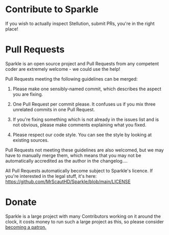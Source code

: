 Contribute to Sparkle
===================

If you wish to actually inspect Stellution, submit PRs, you're in the right place!

Pull Requests
=============

Sparkle is an open source project and Pull Requests from any competent coder are extremely welcome - we could use the help!

Pull Requests meeting the following guidelines can be merged:

1. Please make one sensibly-named commit, which describes the aspect you are fixing.

2. One Pull Request per commit please. It confuses us if you mix three unrelated commits in one Pull Request.

3. If you're fixing something which is not already in the issues list and is not obvious, please make comments explaining what you fixed.

4. Please respect our code style. You can see the style by looking at existing sources.

Pull Requests not meeting these guidelines are also welcomed, but we may have to manually merge them, which means that you may not be automatically accredited as the author in the changelog....

All Pull Requests automatically become subject to Sparkle's licence. If you're interested in the legal stuff, it's here: https://github.com/MrScautHD/Sparkle/blob/main/LICENSE

Donate
======
Sparkle is a large project with many Contributors working on it around the clock, it costs money to run such a large project as this, so please consider [becoming a patron.](https://github.com/MrScautHD)
